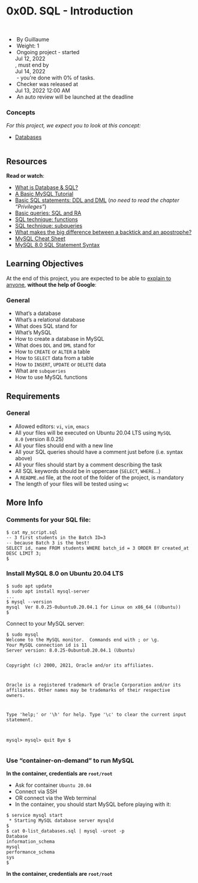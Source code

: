 <h1 class="gap">0x0D. SQL - Introduction</h1>
<div data-react-class="tags/Tags" data-react-props="{&quot;tags&quot;:[]}" data-react-cache-id="tags/Tags-0">&nbsp;</div>
<ul id="project-metadata" class="list-group metadata">
<li class="list-group-item">&nbsp;By Guillaume</li>
<li class="list-group-item">&nbsp;Weight: 1</li>
<li class="list-group-item">&nbsp;Ongoing project - started&nbsp;
<div class="d-inline-block" data-react-class="common/DateTime" data-react-props="{&quot;showDate&quot;:true,&quot;showTime&quot;:false,&quot;value&quot;:&quot;2022-07-12T00:00:00.000-05:00&quot;}" data-react-cache-id="common/DateTime-0"><span title="" data-container="body" data-html="false" data-placement="auto top" data-toggle="tooltip" data-original-title="2022-07-12 00:00 (GMT-05:00)"><span class="datetime">Jul 12, 2022</span></span></div>
, must end by&nbsp;
<div class="d-inline-block" data-react-class="common/DateTime" data-react-props="{&quot;showDate&quot;:true,&quot;showTime&quot;:false,&quot;value&quot;:&quot;2022-07-14T00:00:00.000-05:00&quot;}" data-react-cache-id="common/DateTime-0"><span title="" data-container="body" data-html="false" data-placement="auto top" data-toggle="tooltip" data-original-title="2022-07-14 00:00 (GMT-05:00)"><span class="datetime">Jul 14, 2022</span></span></div>
&nbsp;- you're done with&nbsp;<span id="student_task_done_percentage">0</span>% of tasks.</li>
<li class="list-group-item">&nbsp;Checker was released at&nbsp;
<div class="d-inline-block" data-react-class="common/DateTime" data-react-props="{&quot;showDate&quot;:true,&quot;showTime&quot;:true,&quot;value&quot;:&quot;2022-07-13T00:00:00.000-05:00&quot;}" data-react-cache-id="common/DateTime-0"><span title="" data-container="body" data-html="false" data-placement="auto top" data-toggle="tooltip" data-original-title="2022-07-13 00:00 (GMT-05:00)"><span class="datetime">Jul 13, 2022 12:00 AM</span></span></div>
</li>
<li class="list-group-item">&nbsp;An auto review will be launched at the deadline</li>
</ul>
<div class="panel panel-default">
<div class="panel-heading">
<h3 class="panel-title">Concepts</h3>
</div>
<div class="panel-body">
<p><em>For this project, we expect you to look at this concept:</em></p>
<ul>
<li><a href="https://intranet.hbtn.io/concepts/556">Databases</a></li>
</ul>
</div>
</div>
<div id="project-description" class="panel panel-default">
<div class="panel-body">
<p><img src="https://s3.amazonaws.com/intranet-projects-files/holbertonschool-higher-level_programming+/272/rtcwz.jpg" alt="" /></p>
<h2>Resources</h2>
<p><strong>Read or watch</strong>:</p>
<ul>
<li><a title="What is Database &amp; SQL?" href="https://intranet.hbtn.io/rltoken/khEqMKp1PHvKpfO18d4fLQ" target="_blank">What is Database &amp; SQL?</a></li>
<li><a title="A Basic MySQL Tutorial" href="https://intranet.hbtn.io/rltoken/kK_v6WRoj8aoZ1TbrYNuBQ" target="_blank">A Basic MySQL Tutorial</a></li>
<li><a title="Basic SQL statements: DDL and DML" href="https://intranet.hbtn.io/rltoken/ibCYnC9CDgZg5NQQvccBWw" target="_blank">Basic SQL statements: DDL and DML</a>&nbsp;(<em>no need to read the chapter &ldquo;Privileges&rdquo;</em>)</li>
<li><a title="Basic queries: SQL and RA" href="https://intranet.hbtn.io/rltoken/yelYhpf7l0FcRIPCVfnMLw" target="_blank">Basic queries: SQL and RA</a></li>
<li><a title="SQL technique: functions" href="https://intranet.hbtn.io/rltoken/3aQcovOE-clrD8yIfxFE9Q" target="_blank">SQL technique: functions</a></li>
<li><a title="SQL technique: subqueries" href="https://intranet.hbtn.io/rltoken/lTXnq6pdk59x2h_Y-q0-Hg" target="_blank">SQL technique: subqueries</a></li>
<li><a title="What makes the big difference between a backtick and an apostrophe?" href="https://intranet.hbtn.io/rltoken/R--kAkehyaawZFY4m1inxQ" target="_blank">What makes the big difference between a backtick and an apostrophe?</a></li>
<li><a title="MySQL Cheat Sheet" href="https://intranet.hbtn.io/rltoken/aGZu7ulJpbbKcDhcz49yrg" target="_blank">MySQL Cheat Sheet</a></li>
<li><a title="MySQL 8.0 SQL Statement Syntax" href="https://intranet.hbtn.io/rltoken/4n4nXLDHNPyViz2H0DTGUA" target="_blank">MySQL 8.0 SQL Statement Syntax</a></li>
</ul>
<h2>Learning Objectives</h2>
<p>At the end of this project, you are expected to be able to&nbsp;<a title="explain to anyone" href="https://intranet.hbtn.io/rltoken/L7Bww_1KJOUrbES5YSLXbA" target="_blank">explain to anyone</a>,&nbsp;<strong>without the help of Google</strong>:</p>
<h3>General</h3>
<ul>
<li>What&rsquo;s a database</li>
<li>What&rsquo;s a relational database</li>
<li>What does SQL stand for</li>
<li>What&rsquo;s MySQL</li>
<li>How to create a database in MySQL</li>
<li>What does&nbsp;<code>DDL</code>&nbsp;and&nbsp;<code>DML</code>&nbsp;stand for</li>
<li>How to&nbsp;<code>CREATE</code>&nbsp;or&nbsp;<code>ALTER</code>&nbsp;a table</li>
<li>How to&nbsp;<code>SELECT</code>&nbsp;data from a table</li>
<li>How to&nbsp;<code>INSERT</code>,&nbsp;<code>UPDATE</code>&nbsp;or&nbsp;<code>DELETE</code>&nbsp;data</li>
<li>What are&nbsp;<code>subqueries</code></li>
<li>How to use MySQL functions</li>
</ul>
<h2>Requirements</h2>
<h3>General</h3>
<ul>
<li>Allowed editors:&nbsp;<code>vi</code>,&nbsp;<code>vim</code>,&nbsp;<code>emacs</code></li>
<li>All your files will be executed on Ubuntu 20.04 LTS using&nbsp;<code>MySQL 8.0</code>&nbsp;(version 8.0.25)</li>
<li>All your files should end with a new line</li>
<li>All your SQL queries should have a comment just before (i.e. syntax above)</li>
<li>All your files should start by a comment describing the task</li>
<li>All SQL keywords should be in uppercase (<code>SELECT</code>,&nbsp;<code>WHERE</code>&hellip;)</li>
<li>A&nbsp;<code>README.md</code>&nbsp;file, at the root of the folder of the project, is mandatory</li>
<li>The length of your files will be tested using&nbsp;<code>wc</code></li>
</ul>
<h2>More Info</h2>
<h3>Comments for your SQL file:</h3>
<pre><code>$ cat my_script.sql
-- 3 first students in the Batch ID=3
-- because Batch 3 is the best!
SELECT id, name FROM students WHERE batch_id = 3 ORDER BY created_at DESC LIMIT 3;
$
</code></pre>
<h3>Install MySQL 8.0 on Ubuntu 20.04 LTS</h3>
<pre><code>$ sudo apt update
$ sudo apt install mysql-server
...
$ mysql --version
mysql  Ver 8.0.25-0ubuntu0.20.04.1 for Linux on x86_64 ((Ubuntu))
$
</code></pre>
<p>Connect to your MySQL server:</p>
<pre><code>$ sudo mysql
Welcome to the MySQL monitor.  Commands end with ; or \g.
Your MySQL connection id is 11
Server version: 8.0.25-0ubuntu0.20.04.1 (Ubuntu)

Copyright (c) 2000, 2021, Oracle and/or its affiliates.

Oracle is a registered trademark of Oracle Corporation and/or its
affiliates. Other names may be trademarks of their respective
owners.

Type 'help;' or '\h' for help. Type '\c' to clear the current input statement.

mysql&gt;
mysql&gt; quit
Bye
$
</code></pre>
<h3>Use &ldquo;container-on-demand&rdquo; to run MySQL</h3>
<p><strong>In the container, credentials are&nbsp;<code>root/root</code></strong></p>
<ul>
<li>Ask for container&nbsp;<code>Ubuntu 20.04</code></li>
<li>Connect via SSH</li>
<li>OR connect via the Web terminal</li>
<li>In the container, you should start MySQL before playing with it:</li>
</ul>
<pre><code>$ service mysql start                                                   
 * Starting MySQL database server mysqld 
$
$ cat 0-list_databases.sql | mysql -uroot -p                               
Database                                                                                   
information_schema                                                                         
mysql                                                                                      
performance_schema                                                                         
sys                      
$
</code></pre>
<p><strong>In the container, credentials are&nbsp;<code>root/root</code></strong></p>
</div>
</div>